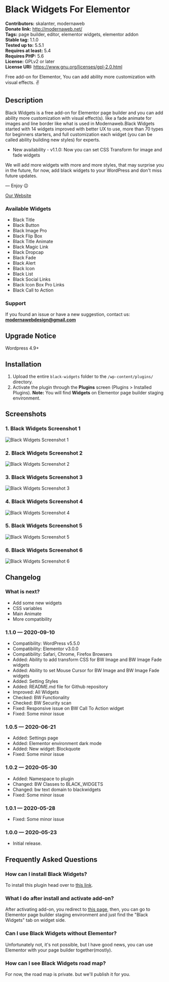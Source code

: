 # Black Widgets For Elementor

**Contributors:** skalanter, modernaweb \
**Donate link:** http://modernaweb.net/ \
**Tags:** page builder, editor, elementor widgets, elementor addon \
**Stable tag:** 1.1.0 \
**Tested up to:** 5.5.1 \
**Requires at least:** 5.4 \
**Requires PHP:** 5.6 \
**License:** GPLv2 or later \
**License URI:** https://www.gnu.org/licenses/gpl-2.0.html

Free add-on for Elementor, You can add ability more customization with visual effects. ✌


## Description

Black Widgets is a free add-on for Elementor page builder and you can add ability more customization with visual effect(s). like a fade animate for images and line border like what is used in Modernaweb.Black Widgets started with 14 widgets improved with better UX to use, more than 70 types for beginners starters, and full customization each widget (you can be called ability building new styles) for experts.

- New availability - v1.1.0: Now you can set CSS Transform for image and fade widgets

We will add more widgets with more and more styles, that may surprise you in the future, for now, add black widgets to your WordPress and don't miss future updates.

— Enjoy 😉

[Our Website](http://modernaweb.net/)


### Available Widgets

*   Black Title
*   Black Button
*   Black Image Pro
*   Black Flip Box
*   Black Title Animate
*   Black Magic Link
*   Black Dropcap
*   Black Fade
*   Black Alert
*   Black Icon
*   Black List
*   Black Social Links
*   Black Icon Box Pro Links
*   Black Call to Action


### Support

If you found an issue or have a new suggestion, contact us: [ **modernawebdesign@gmail.com** ](mailto:modernawebdesign@gmail.com)


## Upgrade Notice

Wordpress 4.9+


## Installation

1. Upload the entire `black-widgets` folder to the `/wp-content/plugins/` directory.
2. Activate the plugin through the **Plugins** screen (Plugins > Installed Plugins).
**Note:** You will find **Widgets** on Elementor page builder staging environment.


## Screenshots

### 1. Black Widgets Screenshot 1

![Black Widgets Screenshot 1](https://ps.w.org/black-widgets/assets/screenshot-1.png)

### 2. Black Widgets Screenshot 2

![Black Widgets Screenshot 2](https://ps.w.org/black-widgets/assets/screenshot-2.png)

### 3. Black Widgets Screenshot 3

![Black Widgets Screenshot 3](https://ps.w.org/black-widgets/assets/screenshot-3.png)

### 4. Black Widgets Screenshot 4

![Black Widgets Screenshot 4](https://ps.w.org/black-widgets/assets/screenshot-4.png)

### 5. Black Widgets Screenshot 5

![Black Widgets Screenshot 5](https://ps.w.org/black-widgets/assets/screenshot-5.png)

### 6. Black Widgets Screenshot 6

![Black Widgets Screenshot 6](https://ps.w.org/black-widgets/assets/screenshot-6.png)



## Changelog

### What is next?

- Add some new widgets
- CSS variables
- Main Animate
- More compatibility

### 1.1.0 — 2020-09-10

- Compatibility: WordPress v5.5.0
- Compatibility: Elementor v3.0.0
- Compatibility: Safari, Chrome, Firefox Browsers
- Added: Ability to add transform CSS for BW Image and BW Image Fade widgets
- Added: Ability to set Mouse Cursor for BW Image and BW Image Fade widgets
- Added: Setting Styles
- Added: README.md file for Github repository
- Improved: All Widgets
- Checked: BW Functionality
- Checked: BW Security scan
- Fixed: Responsive issue on BW Call To Action widget
- Fixed: Some minor issue

### 1.0.5 — 2020-06-21

- Added: Settings page
- Added: Elementor environment dark mode
- Added: New widget: Blockquote
- Fixed: Some minor issue

### 1.0.2 — 2020-05-30

- Added: Namespace to plugin
- Changed: BW Classes to BLACK_WIDGETS
- Changed: bw text domain to blackwidgets
- Fixed: Some minor issue

### 1.0.1 — 2020-05-28

- Fixed: Some minor issue

### 1.0.0 — 2020-05-23

- Initial release.


## Frequently Asked Questions

### How can I install Black Widgets?
To install this plugin head over to [this link](https://bit.ly/2BcILYB).

### What I do after install and activate add-on?
After activating add-on, you redirect to [this page](https://i.postimg.cc/d3bGS6wj/image.png), then, you can go to Elementor page builder staging environment and just find the "Black Widgets" tab on widget side.

### Can I use Black Widgets without Elementor?
Unfortunately not, it's not possible, but I have good news, you can use Elementor with your page builder together(mostly).

### How can I see Black Widgets road map?
For now, the road map is private. but we'll publish it for you.
